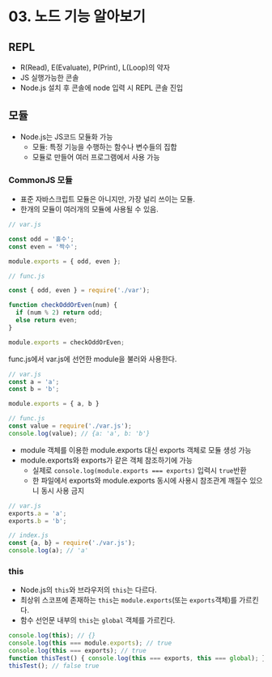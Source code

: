 # 03. 노드 기능 알아보기
## REPL
- R(Read), E(Evaluate), P(Print), L(Loop)의 약자
- JS 실행가능한 콘솔
- Node.js 설치 후 콘솔에 node 입력 시 REPL 콘솔 진입

## 모듈
- Node.js는 JS코드 모듈화 가능
  - 모듈: 특정 기능을 수행하는 함수나 변수들의 집합
  - 모듈로 만들어 여러 프로그램에서 사용 가능

### CommonJS 모듈
- 표준 자바스크립트 모듈은 아니지만, 가장 널리 쓰이는 모듈.
- 한개의 모듈이 여러개의 모듈에 사용될 수 있음.
```javascript
// var.js

const odd = '홀수';
const even = '짝수';

module.exports = { odd, even };
```
```javascript
// func.js

const { odd, even } = require('./var');

function checkOddOrEven(num) {
  if (num % 2) return odd;
  else return even;
}

module.exports = checkOddOrEven;
```
func.js에서 var.js에 선언한 module을 불러와 사용한다.

```javascript
// var.js
const a = 'a';
const b = 'b';

module.exports = { a, b }
```
```javascript
// func.js
const value = require('./var.js');
console.log(value); // {a: 'a', b: 'b'}
```

- module 객체를 이용한 module.exports 대신 exports 객체로 모듈 생성 가능
- module.exports와 exports가 같은 객체 참조하기에 가능
  - 실제로 ```console.log(module.exports === exports)``` 입력시 ```true```반환
  - 한 파일에서 exports와 module.exports 동시에 사용시 참조관계 깨질수 있으니 동시 사용 금지
```javascript
// var.js
exports.a = 'a';
exports.b = 'b';
```
```javascript
// index.js
const {a, b} = require('./var.js');
console.log(a); // 'a'
```

### this
- Node.js의 ```this```와 브라우저의 ```this```는 다르다.
- 최상위 스코프에 존재하는 ```this```는 ```module.exports```(또는 ```exports```객체)를 가르킨다.
- 함수 선언문 내부의 ```this```는 ```global``` 객체를 가르킨다.
```javascript
console.log(this); // {}
console.log(this === module.exports); // true
console.log(this === exports); // true
function thisTest() { console.log(this === exports, this === global); }
thisTest(); // false true
```
